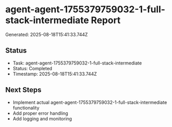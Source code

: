 # agent-agent-1755379759032-1-full-stack-intermediate Report

Generated: 2025-08-18T15:41:33.744Z

## Status
- Task: agent-agent-1755379759032-1-full-stack-intermediate
- Status: Completed
- Timestamp: 2025-08-18T15:41:33.744Z

## Next Steps
- Implement actual agent-agent-1755379759032-1-full-stack-intermediate functionality
- Add proper error handling
- Add logging and monitoring
